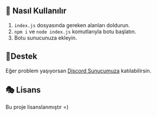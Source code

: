 
## 🎊 Nasıl Kullanılır
1. `index.js` dosyasında gereken alanları doldurun.
2. `npm i` ve `node index.js` komutlarıyla botu başlatın.
3. Botu sunucunuza ekleyin.

## 🧨Destek
Eğer problem yaşıyorsan [Discord Sunucumuza](https://discord.gg/akparti) katılabilirsin.


## 🎭 Lisans

Bu proje lisanslanmıştır =)
